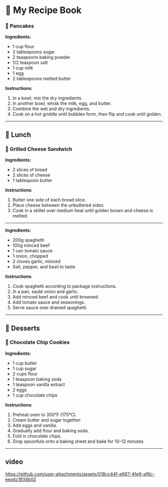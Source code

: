# 📖 My Recipe Book

### 🥞 Pancakes
**Ingredients:**
- 1 cup flour
- 2 tablespoons sugar
- 2 teaspoons baking powder
- 1/2 teaspoon salt
- 1 cup milk
- 1 egg
- 2 tablespoons melted butter

**Instructions:**
1. In a bowl, mix the dry ingredients.
2. In another bowl, whisk the milk, egg, and butter.
3. Combine the wet and dry ingredients.
4. Cook on a hot griddle until bubbles form, then flip and cook until golden.

---

## 🥗 Lunch

### 🥪 Grilled Cheese Sandwich
**Ingredients:**
- 2 slices of bread
- 2 slices of cheese
- 1 tablespoon butter

**Instructions:**
1. Butter one side of each bread slice.
2. Place cheese between the unbuttered sides.
3. Cook in a skillet over medium heat until golden brown and cheese is melted.

---

**Ingredients:**
- 200g spaghetti
- 100g minced beef
- 1 can tomato sauce
- 1 onion, chopped
- 2 cloves garlic, minced
- Salt, pepper, and basil to taste

**Instructions:**
1. Cook spaghetti according to package instructions.
2. In a pan, sauté onion and garlic.
3. Add minced beef and cook until browned.
4. Add tomato sauce and seasonings.
5. Serve sauce over drained spaghetti.

---

## 🍪 Desserts

### 🍪 Chocolate Chip Cookies
**Ingredients:**
- 1 cup butter
- 1 cup sugar
- 2 cups flour
- 1 teaspoon baking soda
- 1 teaspoon vanilla extract
- 2 eggs
- 1 cup chocolate chips

**Instructions:**
1. Preheat oven to 350°F (175°C).
2. Cream butter and sugar together.
3. Add eggs and vanilla.
4. Gradually add flour and baking soda.
5. Fold in chocolate chips.
6. Drop spoonfuls onto a baking sheet and bake for 10–12 minutes.

---
## video

https://github.com/user-attachments/assets/018cc44f-e687-4fe9-af6c-eea4c1934b02
